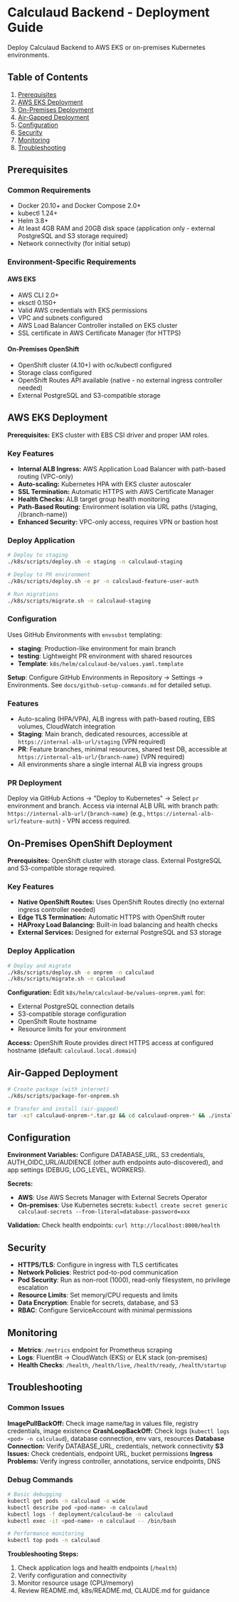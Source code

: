 # Calculaud Backend - Deployment Guide

Deploy Calculaud Backend to AWS EKS or on-premises Kubernetes environments.

## Table of Contents

1. [Prerequisites](#prerequisites)
2. [AWS EKS Deployment](#aws-eks-deployment)
3. [On-Premises Deployment](#on-premises-deployment)
4. [Air-Gapped Deployment](#air-gapped-deployment)
5. [Configuration](#configuration)
6. [Security](#security)
7. [Monitoring](#monitoring)
8. [Troubleshooting](#troubleshooting)

## Prerequisites

### Common Requirements
- Docker 20.10+ and Docker Compose 2.0+
- kubectl 1.24+
- Helm 3.8+
- At least 4GB RAM and 20GB disk space (application only - external PostgreSQL and S3 storage required)
- Network connectivity (for initial setup)

### Environment-Specific Requirements

#### AWS EKS
- AWS CLI 2.0+
- eksctl 0.150+
- Valid AWS credentials with EKS permissions
- VPC and subnets configured
- AWS Load Balancer Controller installed on EKS cluster
- SSL certificate in AWS Certificate Manager (for HTTPS)

#### On-Premises OpenShift
- OpenShift cluster (4.10+) with oc/kubectl configured
- Storage class configured
- OpenShift Routes API available (native - no external ingress controller needed)
- External PostgreSQL and S3-compatible storage

## AWS EKS Deployment

**Prerequisites:** EKS cluster with EBS CSI driver and proper IAM roles.

### Key Features
- **Internal ALB Ingress:** AWS Application Load Balancer with path-based routing (VPC-only)
- **Auto-scaling:** Kubernetes HPA with EKS cluster autoscaler
- **SSL Termination:** Automatic HTTPS with AWS Certificate Manager
- **Health Checks:** ALB target group health monitoring
- **Path-Based Routing:** Environment isolation via URL paths (/staging, /{branch-name})
- **Enhanced Security:** VPC-only access, requires VPN or bastion host

### Deploy Application
```bash
# Deploy to staging
./k8s/scripts/deploy.sh -e staging -n calculaud-staging

# Deploy to PR environment  
./k8s/scripts/deploy.sh -e pr -n calculaud-feature-user-auth

# Run migrations
./k8s/scripts/migrate.sh -n calculaud-staging
```

### Configuration
Uses GitHub Environments with `envsubst` templating:
- **staging**: Production-like environment for main branch
- **testing**: Lightweight PR environment with shared resources
- **Template**: `k8s/helm/calculaud-be/values.yaml.template`

**Setup**: Configure GitHub Environments in Repository → Settings → Environments. See `docs/github-setup-commands.md` for detailed setup.

### Features
- Auto-scaling (HPA/VPA), ALB ingress with path-based routing, EBS volumes, CloudWatch integration
- **Staging**: Main branch, dedicated resources, accessible at `https://internal-alb-url/staging` (VPN required)
- **PR**: Feature branches, minimal resources, shared test DB, accessible at `https://internal-alb-url/{branch-name}` (VPN required)
- All environments share a single internal ALB via ingress groups

### PR Deployment
Deploy via GitHub Actions → "Deploy to Kubernetes" → Select `pr` environment and branch. Access via internal ALB URL with branch path: `https://internal-alb-url/{branch-name}` (e.g., `https://internal-alb-url/feature-auth`) - VPN access required.

## On-Premises OpenShift Deployment

**Prerequisites:** OpenShift cluster with storage class. External PostgreSQL and S3-compatible storage required.

### Key Features
- **Native OpenShift Routes:** Uses OpenShift Routes directly (no external ingress controller needed)
- **Edge TLS Termination:** Automatic HTTPS with OpenShift router
- **HAProxy Load Balancing:** Built-in load balancing and health checks
- **External Services:** Designed for external PostgreSQL and S3 storage

### Deploy Application
```bash
# Deploy and migrate
./k8s/scripts/deploy.sh -e onprem -n calculaud
./k8s/scripts/migrate.sh -n calculaud
```

**Configuration:** Edit `k8s/helm/calculaud-be/values-onprem.yaml` for:
- External PostgreSQL connection details
- S3-compatible storage configuration
- OpenShift Route hostname
- Resource limits for your environment

**Access:** OpenShift Route provides direct HTTPS access at configured hostname (default: `calculaud.local.domain`)

## Air-Gapped Deployment

```bash
# Create package (with internet)
./k8s/scripts/package-for-onprem.sh

# Transfer and install (air-gapped)
tar -xzf calculaud-onprem-*.tar.gz && cd calculaud-onprem-* && ./install.sh
```

## Configuration

**Environment Variables:** Configure DATABASE_URL, S3 credentials, AUTH_OIDC_URL/AUDIENCE (other auth endpoints auto-discovered), and app settings (DEBUG, LOG_LEVEL, WORKERS).

**Secrets:** 
- **AWS**: Use AWS Secrets Manager with External Secrets Operator
- **On-premises**: Use Kubernetes secrets: `kubectl create secret generic calculaud-secrets --from-literal=database-password=xxx`

**Validation:** Check health endpoints: `curl http://localhost:8000/health`

## Security

- **HTTPS/TLS**: Configure in ingress with TLS certificates
- **Network Policies**: Restrict pod-to-pod communication
- **Pod Security**: Run as non-root (1000), read-only filesystem, no privilege escalation
- **Resource Limits**: Set memory/CPU requests and limits  
- **Data Encryption**: Enable for secrets, database, and S3
- **RBAC**: Configure ServiceAccount with minimal permissions

## Monitoring

- **Metrics**: `/metrics` endpoint for Prometheus scraping
- **Logs**: FluentBit → CloudWatch (EKS) or ELK stack (on-premises)  
- **Health Checks**: `/health`, `/health/live`, `/health/ready`, `/health/startup`

## Troubleshooting

### Common Issues

**ImagePullBackOff:** Check image name/tag in values file, registry credentials, image existence
**CrashLoopBackOff:** Check logs (`kubectl logs <pod> -n calculaud`), database connection, env vars, resources
**Database Connection:** Verify DATABASE_URL, credentials, network connectivity
**S3 Issues:** Check credentials, endpoint URL, bucket permissions
**Ingress Problems:** Verify ingress controller, annotations, service endpoints, DNS

### Debug Commands

```bash
# Basic debugging
kubectl get pods -n calculaud -o wide
kubectl describe pod <pod-name> -n calculaud  
kubectl logs -f deployment/calculaud-be -n calculaud
kubectl exec -it <pod-name> -n calculaud -- /bin/bash

# Performance monitoring
kubectl top pods -n calculaud
```

**Troubleshooting Steps:**
1. Check application logs and health endpoints (`/health`)
2. Verify configuration and connectivity  
3. Monitor resource usage (CPU/memory)
4. Review README.md, k8s/README.md, CLAUDE.md for guidance